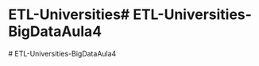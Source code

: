 # ETL-Universities#   E T L - U n i v e r s i t i e s - B i g D a t a A u l a 4  
 #   E T L - U n i v e r s i t i e s - B i g D a t a A u l a 4  
 